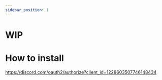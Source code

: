 ```yaml
---
sidebar_position: 1
---
```


# WIP
# How to install
https://discord.com/oauth2/authorize?client_id=1228603507746148434